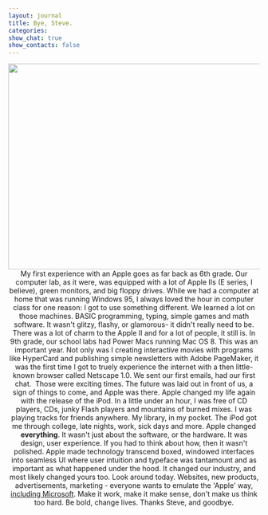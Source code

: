```yaml
---
layout: journal
title: Bye, Steve.
categories: 
show_chat: true
show_contacts: false
---
```


<p style="text-align: center; "><img alt="" src="/sites/default/files/15629166_SS.jpg" style="width: 550px; height: 413px; " /> My first experience with an Apple goes as far back as 6th grade. Our computer lab, as it were, was equipped with a lot of Apple IIs (E series, I believe), green monitors, and big floppy drives. While we had a computer at home that was running Windows 95, I always loved the hour in computer class for one reason: I got to use something different. We learned a lot on those machines. BASIC programming, typing, simple games and math software. It wasn&#39;t glitzy, flashy, or glamorous- it didn&#39;t really need to be. There was a lot of charm to the Apple II and for a lot of people, it still is. In 9th grade, our school labs had Power Macs running Mac OS 8. This was an important year. Not only was I creating interactive movies with programs like HyperCard and publishing simple newsletters with Adobe PageMaker, it was the first time I got to truely experience the internet with a then little-known browser called Netscape 1.0. We sent our first emails, had our first chat.&nbsp; Those were exciting times. The future was laid out in front of us, a sign of things to come, and Apple was there. Apple changed my life again with the release of the iPod. In a little under an hour, I was free of CD players, CDs, junky Flash players and mountains of burned mixes. I was playing tracks for friends anywhere. My library, in my pocket. The iPod got me through college, late nights, work, sick days and more. Apple changed <strong>everything</strong>. It wasn&#39;t just about the software, or the hardware. It was design, user experience. If you had to think about how, then it wasn&#39;t polished. Apple made technology transcend boxed, windowed interfaces into seamless UI where user intuition and typeface was tantamount and as important as what happened under the hood. It changed our industry, and most likely changed yours too. Look around today. Websites, new products, advertisements, marketing - everyone wants to emulate the &#39;Apple&#39; way, <a href="http://windows.microsoft.com/en-US/windows-8/preview" target="_blank">including&nbsp;Microsoft</a>. Make it work, make it make sense, don&#39;t make us think too hard. Be bold, change lives. Thanks Steve, and goodbye.